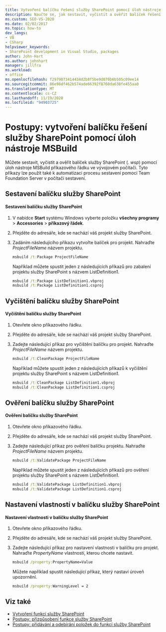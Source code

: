 ```yaml
---
title: Vytvoření balíčku řešení služby SharePoint pomocí úloh nástroje MSBuild
description: Naučte se, jak sestavit, vyčistit a ověřit balíček řešení služby SharePoint (. wsp) pomocí úloh MSBuild příkazového řádku na vývojovém počítači.
ms.custom: SEO-VS-2020
ms.date: 02/02/2017
ms.topic: how-to
dev_langs:
- VB
- CSharp
helpviewer_keywords:
- SharePoint development in Visual Studio, packages
author: John-Hart
ms.author: johnhart
manager: jillfra
ms.workload:
- office
ms.openlocfilehash: f2979073414434d2b8f5be9d070b6b505c09ee14
ms.sourcegitcommit: 86e98df462b574ade66392f8760da638fe455aa0
ms.translationtype: MT
ms.contentlocale: cs-CZ
ms.lasthandoff: 11/19/2020
ms.locfileid: "94903725"
---
```

# <a name="how-to-create-a-sharepoint-solution-package-by-using-msbuild-tasks"></a>Postupy: vytvoření balíčku řešení služby SharePoint pomocí úloh nástroje MSBuild
  Můžete sestavit, vyčistit a ověřit balíček služby SharePoint (*. wsp*) pomocí úloh nástroje MSBuild příkazového řádku ve vývojovém počítači. Tyto příkazy lze použít také k automatizaci procesu sestavení pomocí Team Foundation Server v počítači sestavení.

## <a name="build-a-sharepoint-package"></a>Sestavení balíčku služby SharePoint

#### <a name="to-build-a-sharepoint-package"></a>Sestavení balíčku služby SharePoint

1. V nabídce **Start** systému Windows vyberte položku **všechny programy**  >  **Accessories**  >  **příkazový řádek**.

2. Přejděte do adresáře, kde se nachází váš projekt služby SharePoint.

3. Zadáním následujícího příkazu vytvořte balíček pro projekt. Nahraďte *ProjectFileName* názvem projektu.

    ```cmd
    msbuild /t:Package ProjectFileName
    ```

     Například můžete spustit jeden z následujících příkazů pro zabalení projektu služby SharePoint s názvem ListDefinition1.

    ```cmd
    msbuild /t:Package ListDefinition1.vbproj
    msbuild /t:Package ListDefinition1.csproj
    ```

## <a name="clean-a-sharepoint-package"></a>Vyčištění balíčku služby SharePoint

#### <a name="to-clean-a-sharepoint-package"></a>Vyčištění balíčku služby SharePoint

1. Otevřete okno příkazového řádku.

2. Přejděte do adresáře, kde se nachází váš projekt služby SharePoint.

3. Zadejte následující příkaz pro vyčištění balíčku pro projekt. Nahraďte *ProjectFileName* názvem projektu.

    ```cmd
    msbuild /t:CleanPackage ProjectFileName
    ```

     Například můžete spustit jeden z následujících příkazů k vyčištění projektu služby SharePoint s názvem ListDefinition1.

    ```cmd
    msbuild /t:CleanPackage ListDefinition1.vbproj
    msbuild /t:CleanPackage ListDefinition1.csproj
    ```

## <a name="validate-a-sharepoint-package"></a>Ověření balíčku služby SharePoint

#### <a name="to-validate-a-sharepoint-package"></a>Ověření balíčku služby SharePoint

1. Otevřete okno příkazového řádku.

2. Přejděte do adresáře, kde se nachází váš projekt služby SharePoint.

3. Zadejte následující příkaz pro ověření balíčku projektu. Nahraďte *ProjectFileName* názvem projektu.

    ```cmd
    msbuild /t:ValidatePackage ProjectFileName
    ```

     Například můžete spustit jeden z následujících příkazů pro ověření projektu služby SharePoint s názvem ListDefinition1.

    ```cmd
    msbuild /t:ValidatePackage ListDefinition1.vbproj
    msbuild /t:ValidatePackage ListDefinition1.csproj
    ```

## <a name="set-properties-in-a-sharepoint-package"></a>Nastavení vlastností v balíčku služby SharePoint

#### <a name="to-set-a-property-in-a-sharepoint-package"></a>Nastavení vlastnosti v balíčku služby SharePoint

1. Otevřete okno příkazového řádku.

2. Přejděte do adresáře, kde se nachází váš projekt služby SharePoint.

3. Zadejte následující příkaz pro nastavení vlastnosti v balíčku pro projekt. Nahraďte *PropertyName* vlastností, kterou chcete nastavit.

    ```cmd
    msbuild /property:PropertyName=Value
    ```

     Můžete například spustit následující příkaz, který nastaví úroveň upozornění.

    ```cmd
    msbuild /property:WarningLevel = 2
    ```

## <a name="see-also"></a>Viz také
- [Vytvoření funkcí služby SharePoint](../sharepoint/creating-sharepoint-features.md)
- [Postupy: přizpůsobení funkce služby SharePoint](../sharepoint/how-to-customize-a-sharepoint-feature.md)
- [Postupy: přidávání a odebírání položek do funkcí služby SharePoint](../sharepoint/how-to-add-and-remove-items-to-sharepoint-features.md)
